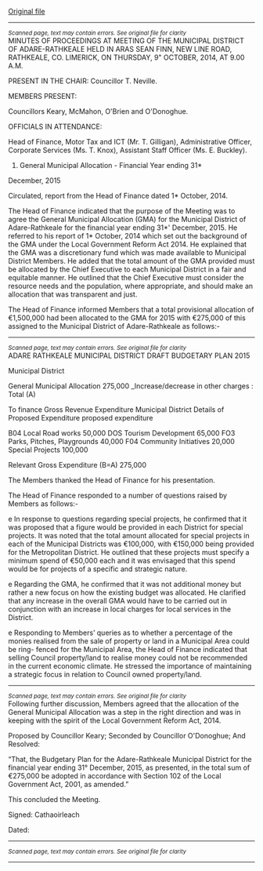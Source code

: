 [Original file](https://www.limerick.ie/sites/default/files/media/documents/2017-07/minutes_of_meeting_-_municipal_district_of_adare-rathkeale_-_9th_october_2014.pdf)

---
*<small>Scanned page, text may contain errors. See original file for clarity</small>*  
MINUTES OF PROCEEDINGS AT MEETING OF THE MUNICIPAL
DISTRICT OF ADARE-RATHKEALE HELD IN ARAS SEAN FINN, NEW
LINE ROAD, RATHKEALE, CO. LIMERICK, ON THURSDAY, 9"
OCTOBER, 2014, AT 9.00 A.M.

PRESENT IN THE CHAIR: Councillor T. Neville.

MEMBERS PRESENT:

Councillors Keary, McMahon, O'Brien and O'Donoghue.

OFFICIALS IN ATTENDANCE:

Head of Finance, Motor Tax and ICT (Mr. T. Gilligan), Administrative Officer,
Corporate Services (Ms. T. Knox), Assistant Staff Officer (Ms. E. Buckley).

1. General Municipal Allocation - Financial Year ending 31*

December, 2015

Circulated, report from the Head of Finance dated 1* October, 2014.

The Head of Finance indicated that the purpose of the Meeting was to agree the
General Municipal Allocation (GMA) for the Municipal District of Adare-Rathkeale for
the financial year ending 31*' December, 2015. He referred to his report of 1*
October, 2014 which set out the background of the GMA under the Local
Government Reform Act 2014. He explained that the GMA was a discretionary fund
which was made available to Municipal District Members. He added that the total
amount of the GMA provided must be allocated by the Chief Executive to each
Municipal District in a fair and equitable manner. He outlined that the Chief
Executive must consider the resource needs and the population, where appropriate,
and should make an allocation that was transparent and just.

The Head of Finance informed Members that a total provisional allocation of
€1,500,000 had been allocated to the GMA for 2015 with €275,000 of this assigned
to the Municipal District of Adare-Rathkeale as follows:-


---
*<small>Scanned page, text may contain errors. See original file for clarity</small>*  
ADARE RATHKEALE MUNICIPAL DISTRICT DRAFT BUDGETARY PLAN 2015

Municipal District

General Municipal Allocation 275,000
_Increase/decrease in other charges :
Total (A)

To finance Gross Revenue Expenditure Municipal District
Details of Proposed Expenditure proposed expenditure

B04 Local Road works 50,000
DOS Tourism Development 65,000
FO3 Parks, Pitches, Playgrounds 40,000
F04 Community Initiatives 20,000
Special Projects 100,000

Relevant Gross Expenditure (B=A) 275,000

The Members thanked the Head of Finance for his presentation.

The Head of Finance responded to a number of questions raised by Members as
follows:-

e In response to questions regarding special projects, he confirmed that it was
proposed that a figure would be provided in each District for special projects.
It was noted that the total amount allocated for special projects in each of the
Municipal Districts was €100,000, with €150,000 being provided for the
Metropolitan District. He outlined that these projects must specify a minimum
spend of €50,000 each and it was envisaged that this spend would be for
projects of a specific and strategic nature.

e Regarding the GMA, he confirmed that it was not additional money but rather
a new focus on how the existing budget was allocated. He clarified that any
increase in the overall GMA would have to be carried out in conjunction with
an increase in local charges for local services in the District.

e Responding to Members’ queries as to whether a percentage of the monies
realised from the sale of property or land in a Municipal Area could be ring-
fenced for the Municipal Area, the Head of Finance indicated that selling
Council property/land to realise money could not be recommended in the
current economic climate. He stressed the importance of maintaining a
strategic focus in relation to Council owned property/land.


---
*<small>Scanned page, text may contain errors. See original file for clarity</small>*  
Following further discussion, Members agreed that the allocation of the General
Municipal Allocation was a step in the right direction and was in keeping with the
spirit of the Local Government Reform Act, 2014.

Proposed by Councillor Keary;
Seconded by Councillor O'Donoghue;
And Resolved:

“That, the Budgetary Plan for the Adare-Rathkeale Municipal District for the financial
year ending 31° December, 2015, as presented, in the total sum of €275,000 be
adopted in accordance with Section 102 of the Local Government Act, 2001, as
amended.”

This concluded the Meeting.

Signed:
Cathaoirleach

Dated:


---
*<small>Scanned page, text may contain errors. See original file for clarity</small>*  


---
